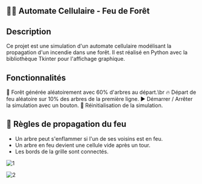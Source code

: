  ## 🌲🔥 Automate Cellulaire - Feu de Forêt 

 ## Description
Ce projet est une simulation d'un automate cellulaire modélisant la propagation d'un incendie dans une forêt. Il est réalisé en Python avec la bibliothèque Tkinter pour l'affichage graphique.

## Fonctionnalités
🌳 Forêt générée aléatoirement avec 60% d'arbres au départ.\br
🔥 Départ de feu aléatoire sur 10% des arbres de la première ligne.
▶️ Démarrer / Arrêter la simulation avec un bouton.
🔄 Réinitialisation de la simulation.

## 📜 Règles de propagation du feu
- Un arbre peut s'enflammer si l'un de ses voisins est en feu.
- Un arbre en feu devient une cellule vide après un tour.
- Les bords de la grille sont connectés.




 
![1](https://github.com/user-attachments/assets/db87a516-33eb-48bd-a8f5-183465bf3b01) 

![2](https://github.com/user-attachments/assets/ba8825a6-a4eb-4394-a75d-8a2592afa0d4)


